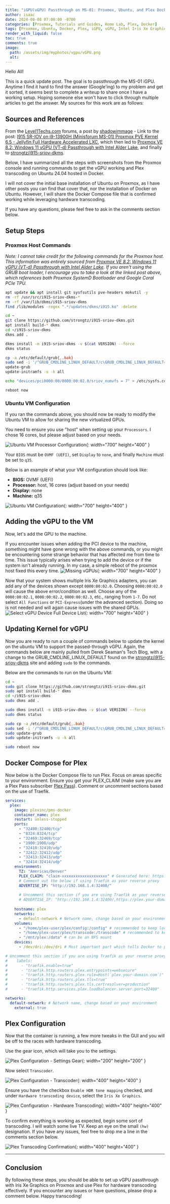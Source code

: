 ```yaml
---
title: "iGPU(vGPU) Passthrough on MS-01: Proxmox, Ubuntu, and Plex Docker Transcoding"
author: isaac
date: 2024-08-08 07:00:00 -0700
categories: [Proxmox, Tutorials and Guides, Home Lab, Plex, Docker]
tags: [Proxmox, Ubuntu, Docker, Plex, iGPU, vGPU, Intel Iris Xe Graphics, MS-01, Hardware Transcoding, Proxmox VE, Passthrough Setup]
render_with_liquid: false
toc: true
comments: true
image:
  path: /assets/img/myphotos/vgpu/vGPU.png
  alt: 
---
```


Hello All!

This is a quick update post. The goal is to passthrough the MS-01 iGPU. Anytime I find it hard to find the answer (Google'ing) to my problem and get it sorted, it seems best to complete a writeup to share once I have a working setup. Hoping someone else won't have to click through multiple articles to get the answer. My sources for this work are as follows:

## Sources and References

From the [Level1Techs.com](https://level1techs.com/) forums, a post by [shadowimmage](https://forum.level1techs.com/u/shadowimmage) - Link to the post: [I915 SR-IOV on i9-13900H (Minisforum MS-01) Proxmox PVE Kernel 6.5 - Jellyfin Full Hardware Accelerated LXC](https://forum.level1techs.com/t/i915-sr-iov-on-i9-13900h-minisforum-ms-01-proxmox-pve-kernel-6-5-jellyfin-full-hardware-accelerated-lxc/209943), which then led to [Proxmox VE 8.2: Windows 11 vGPU (VT-d) Passthrough with Intel Alder Lake](https://www.derekseaman.com/2024/07/proxmox-ve-8-2-windows-11-vgpu-vt-d-passthrough-with-intel-alder-lake.html), and finally to [strongtz/i915-sriov-dkms](https://github.com/strongtz/i915-sriov-dkms).

Below, I have summarized all the steps with screenshots from the Proxmox console and running commands to get the vGPU working and Plex transcoding on Ubuntu 24.04 hosted in Docker.

I will not cover the initial base installation of Ubuntu on Proxmox, as I have other posts you can find that cover that, nor the installation of Docker on Ubuntu. However, I will share the Docker Compose file that is confirmed working while leveraging hardware transcoding.

If you have any questions, please feel free to ask in the comments section below.

## Setup Steps

### Proxmox Host Commands
*Note: I cannot take credit for the following commands for the Proxmox host. This information was entirely sourced from [Proxmox VE 8.2: Windows 11 vGPU (VT-d) Passthrough with Intel Alder Lake](https://www.derekseaman.com/2024/07/proxmox-ve-8-2-windows-11-vgpu-vt-d-passthrough-with-intel-alder-lake.html). If you aren't using the GRUB boot loader, I encourage you to take a look at the linked post above, which references both Proxmox SystemD Bootloader and Google Coral PCIe TPU.*

```bash
apt update && apt install git sysfsutils pve-headers mokutil -y
rm -rf /usr/src/i915-sriov-dkms-*
rm -rf /var/lib/dkms/i915-sriov-dkms
find /lib/modules -regex ".*/updates/dkms/i915.ko" -delete

cd ~
git clone https://github.com/strongtz/i915-sriov-dkms.git
apt install build-* dkms
cd ~/i915-sriov-dkms
dkms add .

dkms install -m i915-sriov-dkms -v $(cat VERSION) --force
dkms status

cp -a /etc/default/grub{,.bak}
sudo sed -i '/^GRUB_CMDLINE_LINUX_DEFAULT/c\GRUB_CMDLINE_LINUX_DEFAULT="quiet intel_iommu=on iommu=pt i915.enable_guc=3 i915.max_vfs=7"' /etc/default/grub
update-grub
update-initramfs -u -k all

echo "devices/pci0000:00/0000:00:02.0/sriov_numvfs = 7" > /etc/sysfs.conf

reboot now
```

### Ubuntu VM Configuration

If you ran the commands above, you should now be ready to modify the Ubuntu VM to allow for sharing the new virtualized GPUs.

You need to ensure you use "host" when setting up your `Processors`. I chose 16 cores, but please adjust based on your needs.

![Ubuntu VM Processor Configuration](/assets/img/myphotos/vgpu/20240814190223.png){: width="700" height="400" }

Your `BIOS` must be `OVMF (UEFI)`, set `Display` to `none`, and finally `Machine` must be set to `q35`.

Below is an example of what your VM configuration should look like:

- **BIOS:** OVMF (UEFI)
- **Processor:** host, 16 cores (adjust based on your needs)
- **Display:** none
- **Machine:** q35

![Ubuntu VM Configuration](/assets/img/myphotos/vgpu/20240814183214.png){: width="700" height="400" }

## Adding the vGPU to the VM

Now, let's add the GPU to the machine.

If you encounter issues when adding the PCI device to the machine, something might have gone wrong with the above commands, or you might be encountering some strange behavior that has affected me from time to time. This issue typically arises when trying to add the device or if the system isn't already running. In my case, a simple reboot of the proxmox host fixed this every time.
![Missing vGPUs](/assets/img/myphotos/vgpu/20240814191819.png){: width="700" height="400" }

Now that your system shows multiple Iris Xe Graphics adapters, you can add any of the devices shown except `0000:00:02.0`. Choosing `0000:00:02.0` will cause the above error/condition as well. Choose any of the `0000:00:02.1`, `0000:00:02.2`, `0000:00:02.3`, etc., ranging from `1-7`. Do not select `All Functions` or `PCI-Express`(under the advanced section). Doing so is not needed and will again cause issues with the shared GPUs.
![Select vGPU Device Full Device List](/assets/img/myphotos/vgpu/20240814192701.png){: width="700" height="400" }

## Updating Kernel for vGPU

Now you are ready to run a couple of commands below to update the kernel on the ubuntu VM to support the passed-through vGPU. Again, the commands below are mainly pulled from Derek Seaman's Tech Blog, with a change to the GRUB_CMDLINE_LINUX_DEFAULT found on the [strongtz/i915-sriov-dkms](https://github.com/strongtz/i915-sriov-dkms) site and adding `sudo` to the commands.

Below are the commands to run on the Ubuntu VM:

```bash
cd ~
sudo git clone https://github.com/strongtz/i915-sriov-dkms.git
sudo apt install build-* dkms
cd ~/i915-sriov-dkms
sudo dkms add .

sudo dkms install -m i915-sriov-dkms -v $(cat VERSION) --force
sudo dkms status

sudo cp -a /etc/default/grub{,.bak}
sudo sed -i '/^GRUB_CMDLINE_LINUX_DEFAULT/c\GRUB_CMDLINE_LINUX_DEFAULT="quiet i915.enable_guc=3"' /etc/default/grub
sudo update-grub
sudo update-initramfs -u -k all

sudo reboot now
```

## Docker Compose for Plex

Now below is the Docker Compose file to run Plex. Focus on areas specific to your environment. Ensure you get your PLEX_CLAIM (make sure you are a Plex Pass subscriber [Plex Pass](https://www.plex.tv/plex-pass/)). Comment or uncomment sections based on the use of Traefik.

```yaml
services:
  plex:
    image: plexinc/pms-docker
    container_name: plex
    restart: unless-stopped
    ports:
      - "32400:32400/tcp"
      - "8324:8324/tcp"
      - "32469:32469/tcp"
      - "1900:1900/udp"
      - "32410:32410/udp"
      - "32412:32412/udp"
      - "32413:32413/udp"
      - "32414:32414/udp"
    environment:
      TZ: "Americas/Denver"
      PLEX_CLAIM: "claim-xxxxxxxxxxxxxxxxxxxx" # Generated here: https://www.plex.tv/claim
      # Comment out the below if using Traefik as your reverse proxy
      ADVERTISE_IP: "http://192.168.1.4:32400/"
  
      # Uncomment this section if you are using Traefik as your reverse proxy
      # ADVERTISE_IP: "http://192.168.1.4:32400/,https://plex.your-domain.com:443/"
      
    hostname: plex
    networks:
      - default-network # Network name, change based on your environment
    volumes:
      - "/home/plex-user/plex/config:/config" # recommended to keep local to the Docker host
      - "/home/plex-user/plex/transcode:/transcode" # recommended to keep local to the Docker host
      - "/mnt/plex:/data" # can be an NFS mount
    devices:
      - /dev/dri:/dev/dri # Most important part which tells Docker to passthrough the vGPU to the container.

# Uncomment this section if you are using Traefik as your reverse proxy
#    labels:
#      - "traefik.enable=true"
#      - "traefik.http.routers.plex.entrypoints=websecure"
#      - "traefik.http.routers.plex.rule=Host(`plex.your-domain.com`)"
#      - "traefik.http.routers.plex.tls=true"
#      - "traefik.http.routers.plex.tls.certresolver=production"
#      - "traefik.http.services.plex.loadbalancer.server.port=32400"

networks:
  default-network: # Network name, change based on your environment
    external: true
```

## Plex Configuration

Now that the container is running, a few more tweaks in the GUI and you will be off to the races with hardware transcoding.

Use the gear icon, which will take you to the settings.

![Plex Configuration - Settings Gear](/assets/img/myphotos/vgpu/20240814201420.png){: width="200" height="200" }

Now select `Transcoder`.

![Plex Configuration - Transcoder](/assets/img/myphotos/vgpu/20240814201515.png){: width="400" height="400" }

Ensure you have the checkbox `Enable HDR tone mapping` checked, and under `Hardware transcoding device`, select the `Iris Xe Graphics`.

![Plex Configuration - Hardware Transcoding](/assets/img/myphotos/vgpu/20240814201801.png){: width="400" height="400" }

To confirm everything is working as expected, begin some sort of transcoding. I will watch some live TV. Keep an eye on the small `(hw)` designation. If you have any issues, feel free to drop me a line in the comments section below.

![Plex Transcoding Confirmation](/assets/img/myphotos/vgpu/20240814202635.png){: width="400" height="400" }

---

## Conclusion

By following these steps, you should be able to set up vGPU passthrough with Iris Xe Graphics on Proxmox and use Plex for hardware transcoding effectively. If you encounter any issues or have questions, please drop a comment below. Happy transcoding!
